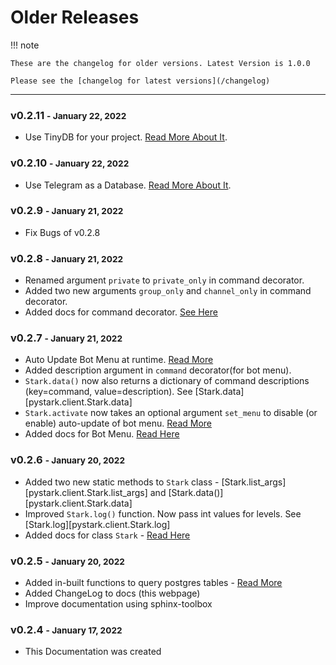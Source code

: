 # Older Releases

!!! note

    These are the changelog for older versions. Latest Version is 1.0.0

    Please see the [changelog for latest versions](/changelog)

---

### v0.2.11 <small>- January 22, 2022</small>

- Use TinyDB for your project. [Read More About It](/topics/tinydb).


### v0.2.10 <small>- January 22, 2022</small>

- Use Telegram as a Database. [Read More About It](/topics/telegram-as-database).


### v0.2.9 <small>- January 21, 2022</small>

- Fix Bugs of v0.2.8

### v0.2.8 <small>- January 21, 2022</small>

- Renamed argument ``private`` to ``private_only`` in command decorator.
- Added two new arguments ``group_only`` and ``channel_only`` in command decorator.
- Added docs for command decorator. [See Here](/decorators/command)

### v0.2.7 <small>- January 21, 2022</small>

- Auto Update Bot Menu at runtime. [Read More](/topics/bot-menu)
- Added description argument in ``command`` decorator(for bot menu).
- ``Stark.data()`` now also returns a dictionary of command descriptions (key=command, value=description). See [Stark.data][pystark.client.Stark.data]
- ``Stark.activate`` now takes an optional argument ``set_menu`` to disable (or enable) auto-update of bot menu. [Read More](/topics/bot-menu#customize-bot-menu)
- Added docs for Bot Menu. [Read Here](/topics/bot-menu)

### v0.2.6 <small>- January 20, 2022</small>

- Added two new static methods to ``Stark`` class - [Stark.list_args][pystark.client.Stark.list_args] and [Stark.data()][pystark.client.Stark.data]
- Improved ``Stark.log()`` function. Now pass int values for levels. See [Stark.log][pystark.client.Stark.log]
- Added docs for class ``Stark`` - [Read Here](/topics/class-stark)


### v0.2.5 <small>- January 20, 2022</small>

- Added in-built functions to query postgres tables - [Read More](/topics/postgres#default-functions)
- Added ChangeLog to docs (this webpage)
- Improve documentation using sphinx-toolbox


### v0.2.4 <small>- January 17, 2022</small>

- This Documentation was created
